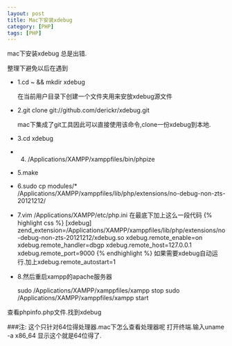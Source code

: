```yaml
---
layout: post
title: Mac下安装xdebug
category: [PHP]
tags: [PHP]
---
```


mac下安装xdebug 总是出错.

整理下避免以后在遇到

* 1.cd ~ && mkdir xdebug

	在当前用户目录下创建一个文件夹用来安放xdebug源文件

* 2.git clone git://github.com/derickr/xdebug.git

	mac下集成了git工具因此可以直接使用该命令,clone一份xdebug到本地.

* 3.cd xdebug

* 4. /Applications/XAMPP/xamppfiles/bin/phpize

* 5.make

* 6.sudo cp modules/* /Applications/XAMPP/xamppfiles/lib/php/extensions/no-debug-non-zts-20121212/

* 7.vim /Applications/XAMPP/etc/php.ini  在最底下加上这么一段代码
{% highlight css %}
[xdebug]
zend_extension=/Applications/XAMPP/xamppfiles/lib/php/extensions/no-debug-non-zts-20121212/xdebug.so
xdebug.remote_enable=on
xdebug.remote_handler=dbgp
xdebug.remote_host=127.0.0.1
xdebug.remote_port=9000
{% endhighlight %}
如果需要xdebug自动运行.加上xdebug.remote_autostart=1

* 8.然后重启xampp的apache服务器

	sudo /Applications/XAMPP/xamppfiles/xampp stop
	sudo /Applications/XAMPP/xamppfiles/xampp start

查看phpinfo.php文件.找到xdebug

###注: 这个只针对64位得处理器.mac下怎么查看处理器呢 打开终端.输入uname -a x86_64 显示这个就是64位得了.